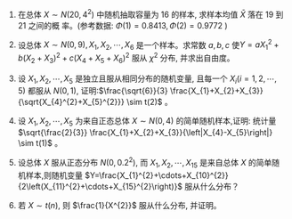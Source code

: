 1. 在总体 $X \sim N\left(20,4^{2}\right)$ 中随机抽取容量为 16 的样本, 求样本均值 $\bar{X}$ 落在 19 到 21 之间的概
  率。(参考数据: $\Phi(1)=0.8413, \Phi(2)=0.9772$ )
2. 设总体 $X \sim N(0,9), X_{1}, X_{2}, \cdots, X_{6}$ 是一个样本。求常数 $a, b, c$ 使$Y=a X_{1}^{2}+b\left(X_{2}+X_{3}\right)^{2}+c\left(X_{4}+X_{5}+X_{6}\right)^{2}$ 服从 $\chi^{2}$ 分布, 并求出自由度。
   
3. 设 $X_{1}, X_{2}, \cdots, X_{5}$ 是独立且服从相同分布的随机变量, 且每一个 $X_{i}(i=1,2, \cdots, 5)$ 都服从 $N(0,1)$, 证明:$\frac{\sqrt{6}}{3} \frac{X_{1}+X_{2}+X_{3}}{\sqrt{X_{4}^{2}+X_{5}^{2}}} \sim t(2)$ 。
   
4. 设 $X_{1}, X_{2}, \cdots, X_{5}$ 为来自正态总体 $X \sim N(0,4)$ 的简单随机样本,证明: 统计量 $\sqrt{\frac{2}{3}} \frac{X_{1}+X_{2}+X_{3}}{\left|X_{4}-X_{5}\right|} \sim t(1)$ 。
  
5. 设总体 $X$ 服从正态分布 $N\left(0,0.2^{2}\right)$, 而 $X_{1}, X_{2}, \cdots, X_{15}$ 是来自总体 $X$ 的简单随机样本,则随机变量 $Y=\frac{X_{1}^{2}+\cdots+X_{10}^{2}}{2\left(X_{11}^{2}+\cdots+X_{15}^{2}\right)}$ 服从什么分布？
   
6. 若 $X \sim t(n)$, 则 $\frac{1}{X^{2}}$ 服从什么分布, 并证明。